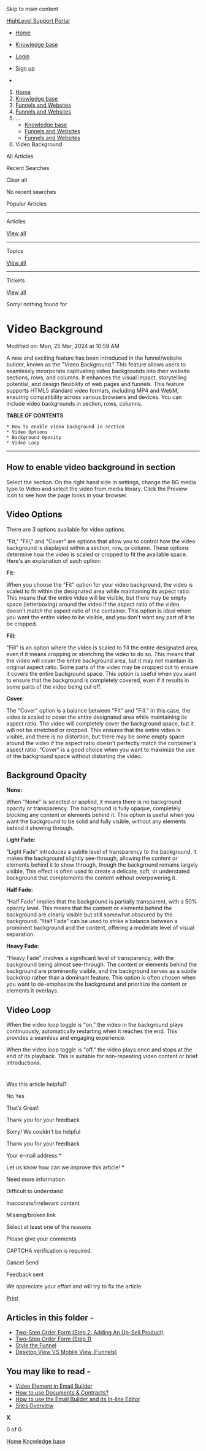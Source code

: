Skip to main content

[ HighLevel Support Portal ](https://help.gohighlevel.com)

  * [ Home ](/support/home)
  * [ Knowledge base ](/support/solutions)

  * [Login](/support/login)
  * [Sign up](/support/signup)
  * 

  1. [Home](/support/home)
  2. [Knowledge base](/support/solutions)
  3. [Funnels and Websites](/support/solutions/155000000128)
  4. [Funnels and Websites](/support/solutions/folders/48000666011)
  5. ... 
     * [Knowledge base](/support/solutions)
     * [Funnels and Websites](/support/solutions/155000000128)
     * [Funnels and Websites](/support/solutions/folders/48000666011)
  6. Video Background

All  Articles 

Recent Searches

Clear all

No recent searches

Popular Articles

* * *

Articles

[View all](/support/search/solutions)

* * *

Topics

[View all](/support/search/topics)

* * *

Tickets

[View all](/support/search/tickets)

Sorry! nothing found for   

# Video Background

Modified on: Mon, 25 Mar, 2024 at 10:59 AM

A new and exciting feature has been introduced in the funnel/website builder, known as the "Video Background." This feature allows users to seamlessly incorporate captivating video backgrounds into their website sections, rows, and columns. It enhances the visual impact, storytelling potential, and design flexibility of web pages and funnels. This feature supports HTML5 standard video formats, including MP4 and WebM, ensuring compatibility across various browsers and devices. You can include video backgrounds in section, rows, columns.

**TABLE OF CONTENTS**

    * How to enable video background in section
    * Video Options
    * Background Opacity
    * Video Loop

* * *

## How to enable video background in section

Select the section. On the right hand side in settings, change the BG media type to Video and select the video from media library. Click the Preview icon to see how the page looks in your browser.

## Video Options

There are 3 options available for video options.

"Fit," "Fill," and "Cover" are options that allow you to control how the video background is displayed within a section, row, or column. These options determine how the video is scaled or cropped to fit the available space. Here's an explanation of each option:

**Fit:**

When you choose the "Fit" option for your video background, the video is scaled to fit within the designated area while maintaining its aspect ratio. This means that the entire video will be visible, but there may be empty space (letterboxing) around the video if the aspect ratio of the video doesn't match the aspect ratio of the container. This option is ideal when you want the entire video to be visible, and you don't want any part of it to be cropped.

**Fill:**

"Fill" is an option where the video is scaled to fill the entire designated area, even if it means cropping or stretching the video to do so. This means that the video will cover the entire background area, but it may not maintain its original aspect ratio. Some parts of the video may be cropped out to ensure it covers the entire background space. This option is useful when you want to ensure that the background is completely covered, even if it results in some parts of the video being cut off.

**Cover:**

The "Cover" option is a balance between "Fit" and "Fill." In this case, the video is scaled to cover the entire designated area while maintaining its aspect ratio. The video will completely cover the background space, but it will not be stretched or cropped. This ensures that the entire video is visible, and there is no distortion, but there may be some empty space around the video if the aspect ratio doesn't perfectly match the container's aspect ratio. "Cover" is a good choice when you want to maximize the use of the background space without distorting the video.

## Background Opacity

**None:**

When "None" is selected or applied, it means there is no background opacity or transparency. The background is fully opaque, completely blocking any content or elements behind it. This option is useful when you want the background to be solid and fully visible, without any elements behind it showing through.

**Light Fade:**

"Light Fade" introduces a subtle level of transparency to the background. It makes the background slightly see-through, allowing the content or elements behind it to show through, though the background remains largely visible. This effect is often used to create a delicate, soft, or understated background that complements the content without overpowering it.

**Half Fade:**

"Half Fade" implies that the background is partially transparent, with a 50% opacity level. This means that the content or elements behind the background are clearly visible but still somewhat obscured by the background. "Half Fade" can be used to strike a balance between a prominent background and the content, offering a moderate level of visual separation.

**Heavy Fade:**

"Heavy Fade" involves a significant level of transparency, with the background being almost see-through. The content or elements behind the background are prominently visible, and the background serves as a subtle backdrop rather than a dominant feature. This option is often chosen when you want to de-emphasize the background and prioritize the content or elements it overlays.

## Video Loop

When the video loop toggle is "on," the video in the background plays continuously, automatically restarting when it reaches the end. This provides a seamless and engaging experience.

When the video loop toggle is "off," the video plays once and stops at the end of its playback. This is suitable for non-repeating video content or brief introductions.

#   

Was this article helpful?

No  Yes 

That’s Great!

Thank you for your feedback

Sorry! We couldn't be helpful

Thank you for your feedback

Your e-mail address *

Let us know how can we improve this article! *

Need more information 

Difficult to understand 

Inaccurate/irrelevant content 

Missing/broken link 

Select at least one of the reasons 

Please give your comments 

CAPTCHA verification is required. 

Cancel  Send 

Feedback sent

We appreciate your effort and will try to fix the article

[Print](javascript:print\(\))

## Articles in this folder -

  * [Two-Step Order Form (Step 2: Adding An Up-Sell Product)](/support/solutions/articles/48000980306-two-step-order-form-step-2-adding-an-up-sell-product-)
  * [Two-Step Order Form (Step 1)](/support/solutions/articles/48000980307-two-step-order-form-step-1-)
  * [Style the Funnel](/support/solutions/articles/48000980309-style-the-funnel)
  * [Desktop View VS Mobile View (Funnels)](/support/solutions/articles/48000980310-desktop-view-vs-mobile-view-funnels-)

## You may like to read -

  * [Video Element in Email Builder](/support/solutions/articles/48001202776-video-element-in-email-builder)
  * [How to use Documents & Contracts?](/support/solutions/articles/155000000594-how-to-use-documents-contracts-)
  * [How to use the Email Builder and its In-line Editor](/support/solutions/articles/155000000087-how-to-use-the-email-builder-and-its-in-line-editor)
  * [Sites Overview](/support/solutions/articles/155000001633-sites-overview)

**X**

0 of 0 []()

[Home](/support/home) [Knowledge base](/support/solutions)
